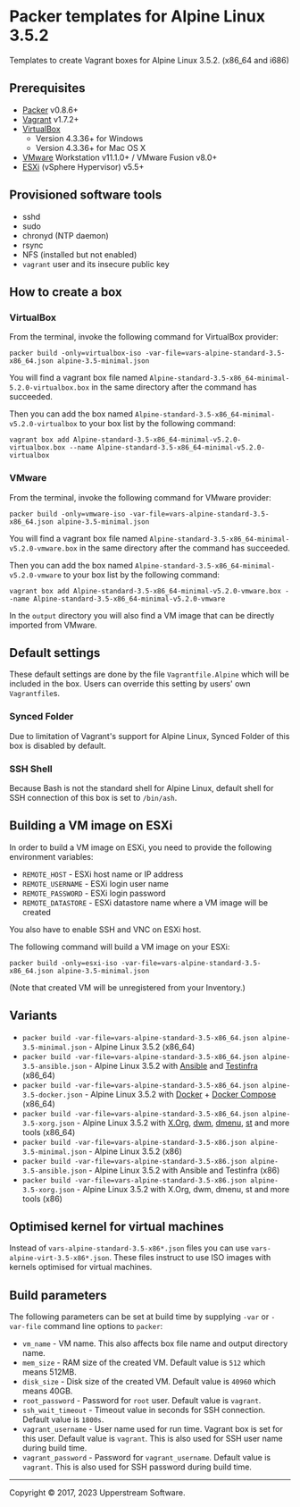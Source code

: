 # Packer templates for Alpine Linux 3.5.2

Templates to create Vagrant boxes for Alpine Linux 3.5.2. (x86_64 and i686)

## Prerequisites

* [Packer] v0.8.6+
* [Vagrant] v1.7.2+
* [VirtualBox]
	* Version 4.3.36+ for Windows
	* Version 4.3.36+ for Mac OS X
* [VMware] Workstation v11.1.0+ / VMware Fusion v8.0+
* [ESXi] (vSphere Hypervisor) v5.5+

[ESXi]: http://www.vmware.com/products/vsphere-hypervisor
        "Free VMware vSphere Hypervisor, Free Virtualization (ESXi)"
[Packer]: https://www.packer.io/ "Packer by HashiCorp"
[Vagrant]: https://www.vagrantup.com/ "Vagrant"
[VirtualBox]: https://www.virtualbox.org/ "Oracle VM VirtualBox"
[VMware]: http://www.vmware.com/ "VMware Virtualization for Desktop &amp; Server, Application, Public &amp; Hybrid Clouds"

## Provisioned software tools

* sshd
* sudo
* chronyd (NTP daemon)
* rsync
* NFS (installed but not enabled)
* `vagrant` user and its insecure public key

## How to create a box

### VirtualBox

From the terminal, invoke the following command for VirtualBox provider:

	packer build -only=virtualbox-iso -var-file=vars-alpine-standard-3.5-x86_64.json alpine-3.5-minimal.json

You will find a vagrant box file named `Alpine-standard-3.5-x86_64-minimal-5.2.0-virtualbox.box`
in the same directory after the command has succeeded.

Then you can add the box named `Alpine-standard-3.5-x86_64-minimal-v5.2.0-virtualbox` to your box list
by the following command:

	vagrant box add Alpine-standard-3.5-x86_64-minimal-v5.2.0-virtualbox.box --name Alpine-standard-3.5-x86_64-minimal-v5.2.0-virtualbox

### VMware

From the terminal, invoke the following command for VMware provider:

	packer build -only=vmware-iso -var-file=vars-alpine-standard-3.5-x86_64.json alpine-3.5-minimal.json

You will find a vagrant box file named `Alpine-standard-3.5-x86_64-minimal-v5.2.0-vmware.box`
in the same directory after the command has succeeded.

Then you can add the box named `Alpine-standard-3.5-x86_64-minimal-v5.2.0-vmware` to your box list
by the following command:

	vagrant box add Alpine-standard-3.5-x86_64-minimal-v5.2.0-vmware.box --name Alpine-standard-3.5-x86_64-minimal-v5.2.0-vmware

In the `output` directory you will also find a VM image that can be directly imported from VMware.

## Default settings

These default settings are done by the file `Vagrantfile.Alpine` which will be included in the box.
Users can override this setting by users' own `Vagrantfile`s.

### Synced Folder

Due to limitation of Vagrant's support for Alpine Linux, Synced Folder of this box is disabled by default.

### SSH Shell

Because Bash is not the standard shell for Alpine Linux, default shell for SSH connection of this box
is set to `/bin/ash`.

## Building a VM image on ESXi

In order to build a VM image on ESXi, you need to provide the following environment variables:

* `REMOTE_HOST` - ESXi host name or IP address
* `REMOTE_USERNAME` - ESXi login user name
* `REMOTE_PASSWORD` - ESXi login password
* `REMOTE_DATASTORE` - ESXi datastore name where a VM image will be created

You also have to enable SSH and VNC on ESXi host.

The following command will build a VM image on your ESXi:

    packer build -only=esxi-iso -var-file=vars-alpine-standard-3.5-x86_64.json alpine-3.5-minimal.json

(Note that created VM will be unregistered from your Inventory.)

## Variants

* `packer build -var-file=vars-alpine-standard-3.5-x86_64.json alpine-3.5-minimal.json` - Alpine Linux 3.5.2 (x86_64)
* `packer build -var-file=vars-alpine-standard-3.5-x86_64.json alpine-3.5-ansible.json` - Alpine Linux 3.5.2 with [Ansible] and [Testinfra] (x86_64)
* `packer build -var-file=vars-alpine-standard-3.5-x86_64.json alpine-3.5-docker.json` - Alpine Linux 3.5.2 with [Docker] + [Docker Compose] (x86_64)
* `packer build -var-file=vars-alpine-standard-3.5-x86_64.json alpine-3.5-xorg.json` - Alpine Linux 3.5.2 with [X.Org], [dwm], [dmenu], [st] and more tools (x86_64)
* `packer build -var-file=vars-alpine-standard-3.5-x86.json alpine-3.5-minimal.json` - Alpine Linux 3.5.2 (x86)
* `packer build -var-file=vars-alpine-standard-3.5-x86.json alpine-3.5-ansible.json` - Alpine Linux 3.5.2 with Ansible and Testinfra (x86)
* `packer build -var-file=vars-alpine-standard-3.5-x86.json alpine-3.5-xorg.json` - Alpine Linux 3.5.2 with X.Org, dwm, dmenu, st and more tools (x86)

[Ansible]: https://www.ansible.com/ "Ansible is Simple IT Automation"
[dmenu]: http://tools.suckless.org/dmenu/ "dmenu | suckless.org tools"
[Docker]: https://www.docker.com/ "Docker - Build, Ship and Run Any App, Anywhere"
[Docker Compose]: https://docs.docker.com/compose/ "Docker Compose - Docker Documentation"
[dwm]: http://dwm.suckless.org/ "suckless.org dwm - dynamic window manager"
[st]: http://st.suckless.org/ "suckless.org st - simple terminal"
[Testinfra]: https://testinfra.readthedocs.io/en/latest/ "Testinfra test your infrastructure &mdash; testinfra 1.5.3 documentation"
[X.Org]: https://www.x.org/wiki/ "X.Org"

## Optimised kernel for virtual machines

Instead of `vars-alpine-standard-3.5-x86*.json` files you can use `vars-alpine-virt-3.5-x86*.json`.
These files instruct to use ISO images with kernels optimised for virtual machines.

## Build parameters

The following parameters can be set at build time by supplying `-var` or `-var-file` command line options to `packer`:

* `vm_name` - VM name.  This also affects box file name and output directory name.
* `mem_size` - RAM size of the created VM.  Default value is `512` which means 512MB.
* `disk_size` - Disk size of the created VM.  Default value is `40960` which means 40GB.
* `root_password` - Password for `root` user.  Default value is `vagrant`.
* `ssh_wait_timeout` - Timeout value in seconds for SSH connection.  Default value is `1800s`.
* `vagrant_username` - User name used for run time.  Vagrant box is set for this user.  Default value is `vagrant`.
  This is also used for SSH user name during build time.
* `vagrant_password` - Password for `vagrant_username`.  Default value is `vagrant`.
  This is also used for SSH password during build time.

- - -

Copyright &copy; 2017, 2023 Upperstream Software.
